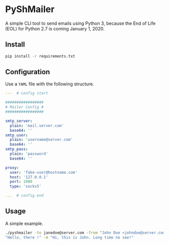 # PyShMailer

A simple CLI tool to send emails using Python 3, because the End of Life (EOL)
for Python 2.7 is coming January 1, 2020.

## Install

```bash
pip install -r requirements.txt
```

## Configuration

Use a `YAML` file with the following structure.

```yaml
---  # config start

#################
# Mailer Config #
#################

smtp_server:
  plain: 'mail.server.com'
  base64: ''
smtp_user:
  plain: 'username@server.com'
  base64: ''
smtp_pass:
  plain: 'password'
  base64: ''

proxy:
  user: 'fake-user@hostname.com'
  host: '127.0.0.1'
  port: 1080
  type: 'socks5'

...  # config end
```

## Usage

A simple example.

```bash
./pyshmailer -to janedoe@server.com -from "John Doe <johndoe@server.com>" -s
"Hello, there !" -m "Hi, this is John. Long time no see!"
```

